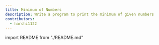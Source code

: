 ```yaml
---
title: Minimum of Numbers
description: Write a program to print the minimum of given numbers
contributors:
  - harshi1122
---
```


import README from "./README.md"

<README />
